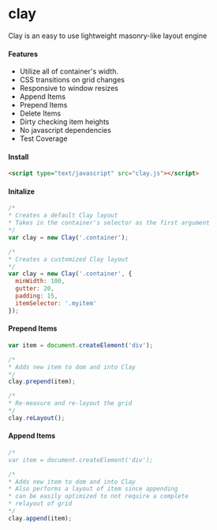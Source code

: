 clay
====
Clay is an easy to use lightweight masonry-like layout engine

#### Features
- Utilize all of container's width.
- CSS transitions on grid changes
- Responsive to window resizes
- Append Items
- Prepend Items
- Delete Items
- Dirty checking item heights
- No javascript dependencies
- Test Coverage

#### Install
```HTML
<script type="text/javascript" src="clay.js"></script>
```

#### Initalize
```javascript
/*
* Creates a default Clay layout
* Takes in the container's selector as the first argument
*/
var clay = new Clay('.container');
```

```javascript
/*
* Creates a customized Clay layout
*/
var clay = new Clay('.container', {
  minWidth: 100, 
  gutter: 20, 
  padding: 15, 
  itemSelector: '.myitem'
});
```

#### Prepend Items
```javascript
var item = document.createElement('div');

/*
* Adds new item to dom and into Clay
*/
clay.prepend(item);

/*
* Re-measure and re-layout the grid
*/
clay.reLayout();
```

#### Append Items
```javascript
/*
var item = document.createElement('div');

/*
* Adds new item to dom and into Clay
* Also performs a layout of item since appending
* can be easily optimized to not require a complete
* relayout of grid
*/
clay.append(item);
```
